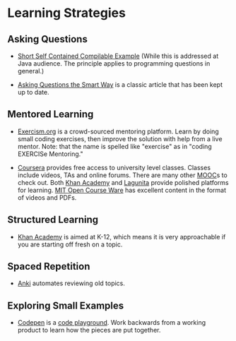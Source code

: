 # Learning Strategies #

## Asking Questions

- [Short Self Contained Compilable Example](http://www.sscce.org/) (While this is addressed at Java audience. The principle applies to programming questions in general.)

- [Asking Questions the Smart Way](http://catb.org/~esr/faqs/smart-questions.html) is a classic article that has been kept up to date.


## Mentored Learning

- [Exercism.org](https://exercism.org/) is a crowd-sourced mentoring platform. Learn by doing small coding exercises, then improve the solution with help from a live mentor. Note: that the name is spelled like "exercise" as in "coding EXERCISe Mentoring."

- [Coursera](https://www.coursera.org/) provides free access to university level classes. Classes include videos, TAs and online forums. There are many other [MOOC](https://en.wikipedia.org/wiki/Massive_open_online_course#Notable_providers)s to check out. Both [Khan Academy](https://www.khanacademy.org/) and [Lagunita](https://lagunita.stanford.edu/) provide polished platforms for learning. [MIT Open Course Ware](https://ocw.mit.edu/index.htm) has excellent content in the format of videos and PDFs.


## Structured Learning

- [Khan Academy](https://www.khanacademy.org/) is aimed at K-12, which means it is very approachable if you are starting off fresh on a topic.


## Spaced Repetition

- [Anki](https://apps.ankiweb.net/) automates reviewing old topics.


## Exploring Small Examples

- [Codepen](https://codepen.io/pens/#) is a [code playground](https://en.wikipedia.org/wiki/Comparison_of_online_source_code_playgrounds#Online_web_client-side_source_code_playgrounds). Work backwards from a working product to learn how the pieces are put together.

